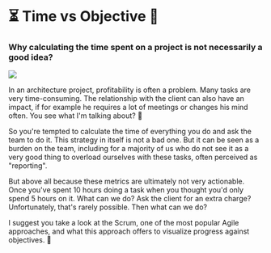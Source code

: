 # ⏳ Time vs Objective 🎯

### Why calculating the time spent on a project is not necessarily a good idea? 

![](../../.gitbook/assets/veri-ivanova-p3pj7joyvnm-unsplash.jpg)

In an architecture project,  profitability is often a problem. Many tasks are very time-consuming. The relationship with the client can also have an impact, if for example he requires a lot of meetings or changes his mind often. You see what I'm talking about? 🤣 

So you're tempted to calculate the time of everything you do and ask the team to do it. This strategy in itself is not a bad one. But it can be seen as a burden on the team, including for a majority of us who do not see it as a very good thing to overload ourselves with these tasks, often perceived as "reporting". 

But above all because these metrics are ultimately not very actionable. Once you've spent 10 hours doing a task when you thought you'd only spend 5 hours on it. What can we do? Ask the client for an extra charge? Unfortunately, that's rarely possible. Then what can we do? 

I suggest you take a look at the Scrum, one of the most popular Agile approaches, and what this approach offers to visualize progress against objectives. 🎯

